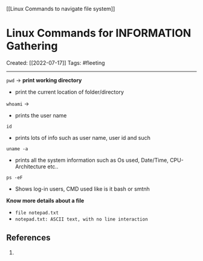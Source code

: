 [[Linux Commands to navigate file system]]

# Linux Commands for INFORMATION Gathering
Created:  [[2022-07-17]]
Tags: #fleeting 

---
`pwd` -> **print working directory**
- print the current location of folder/directory

`whoami` ->
- prints the user name

`id` 
- prints lots of info such as user name, user id and such

`uname -a`
- prints all the system information such as Os used, Date/Time, CPU-Architecture etc..

`ps -eF`
- Shows log-in users, CMD used like is it bash or smtnh


**Know more details about a file**
- `file notepad.txt`
- `notepad.txt: ASCII text, with no line interaction` 









## References
1. 